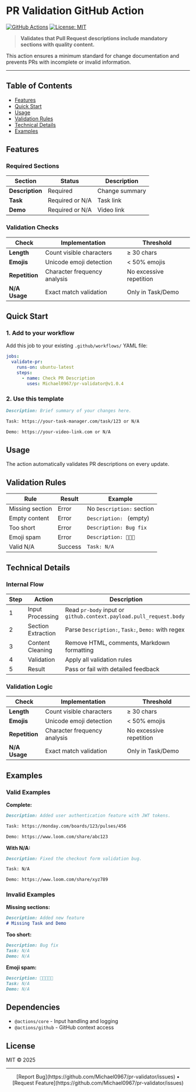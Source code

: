 # PR Validation GitHub Action

[![GitHub Actions](https://img.shields.io/badge/GitHub-Actions-blue?logo=github-actions&logoColor=white)](https://github.com/features/actions)
[![License: MIT](https://img.shields.io/badge/License-MIT-yellow.svg)](https://opensource.org/licenses/MIT)

> **Validates that Pull Request descriptions include mandatory sections with quality content.**

This action ensures a minimum standard for change documentation and prevents PRs with incomplete or invalid information.

---

## Table of Contents

- [Features](#features)
- [Quick Start](#quick-start)
- [Usage](#usage)
- [Validation Rules](#validation-rules)
- [Technical Details](#technical-details)
- [Examples](#examples)

## Features

### Required Sections

| Section | Status | Description |
|---------|--------|-------------|
| **Description** | Required | Change summary |
| **Task** | Required or N/A | Task link |
| **Demo** | Required or N/A | Video link |

### Validation Checks

| Check | Implementation | Threshold |
|-------|---------------|-----------|
| **Length** | Count visible characters | ≥ 30 chars |
| **Emojis** | Unicode emoji detection | < 50% emojis |
| **Repetition** | Character frequency analysis | No excessive repetition |
| **N/A Usage** | Exact match validation | Only in Task/Demo |

## Quick Start

### 1. Add to your workflow

Add this job to your existing `.github/workflows/` YAML file:

```yaml
jobs:
  validate-pr:
    runs-on: ubuntu-latest
    steps:
      - name: Check PR Description
        uses: Michael0967/pr-validator@v1.0.4
```

### 2. Use this template

```markdown
Description: Brief summary of your changes here.

Task: https://your-task-manager.com/task/123 or N/A

Demo: https://your-video-link.com or N/A
```

## Usage

The action automatically validates PR descriptions on every update.

## Validation Rules

| Rule | Result | Example |
|------|--------|---------|
| Missing section | Error | No `Description:` section |
| Empty content | Error | `Description: ` (empty) |
| Too short | Error | `Description: Bug fix` |
| Emoji spam | Error | `Description: 🐛✨🎉` |
| Valid N/A | Success | `Task: N/A` |

## Technical Details

### Internal Flow

| Step | Action | Description |
|------|--------|-------------|
| 1 | Input Processing | Read `pr-body` input or `github.context.payload.pull_request.body` |
| 2 | Section Extraction | Parse `Description:`, `Task:`, `Demo:` with regex |
| 3 | Content Cleaning | Remove HTML, comments, Markdown formatting |
| 4 | Validation | Apply all validation rules |
| 5 | Result | Pass or fail with detailed feedback |

### Validation Logic

| Check | Implementation | Threshold |
|-------|---------------|-----------|
| **Length** | Count visible characters | ≥ 30 chars |
| **Emojis** | Unicode emoji detection | < 50% emojis |
| **Repetition** | Character frequency analysis | No excessive repetition |
| **N/A Usage** | Exact match validation | Only in Task/Demo |

## Examples

### Valid Examples

**Complete:**
```markdown
Description: Added user authentication feature with JWT tokens.

Task: https://monday.com/boards/123/pulses/456

Demo: https://www.loom.com/share/abc123
```

**With N/A:**
```markdown
Description: Fixed the checkout form validation bug.

Task: N/A

Demo: https://www.loom.com/share/xyz789
```

### Invalid Examples

**Missing sections:**
```markdown
Description: Added new feature
# Missing Task and Demo
```

**Too short:**
```markdown
Description: Bug fix
Task: N/A
Demo: N/A
```

**Emoji spam:**
```markdown
Description: 🐛✨🎉🔥💯
Task: N/A
Demo: N/A
```

## Dependencies

- `@actions/core` - Input handling and logging
- `@actions/github` - GitHub context access

## License

MIT © 2025

---

<div align="center">
[Report Bug](https://github.com/Michael0967/pr-validator/issues) • [Request Feature](https://github.com/Michael0967/pr-validator/issues)

</div> 